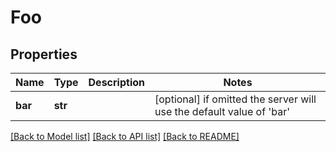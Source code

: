 # Foo

## Properties
Name | Type | Description | Notes
------------ | ------------- | ------------- | -------------
**bar** | **str** |  | [optional]  if omitted the server will use the default value of 'bar'

[[Back to Model list]](../README.md#documentation-for-models) [[Back to API list]](../README.md#documentation-for-api-endpoints) [[Back to README]](../README.md)


